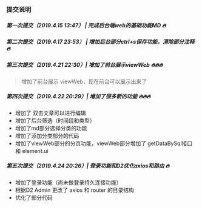 ### 提交说明

##### 第一次提交（2019.4.15 13:47） | 完成后台端web的基础功能MD 🔥

##### 第二次提交（2019.4.17 23:53） | 增加后台部分ctrl+s保存功能，清除部分注释 🔥

##### 第三次提交（2019.4.21 22:30）| 增加了前台展示viewWeb 🔥🔥🔥

> 增加了前台展示 viewWeb，现在前台可以展示出来了

##### 第四次提交（2019.4.22 20:29）| 增加了很多新的功能 🔥🔥🔥

- 增加了 双击文章可以进行编辑
- 增加了后台筛选（时间段和类型）
- 增加了md部分选择分类的功能
- 增加了添加分类部分的代码
- 增加了viewWeb部分的分页功能，viewWeb部分增加了 getDataBySql接口 和 element.ui

##### 第五次提交（2019.4.24 20:26）| 登录功能和D2优化axios和路由 🔥

- 增加了登录功能（尚未做登录持久连接功能）
- 根据D2 Admin 更改了 axios 和 router 的目录结构
- 优化了部分代码